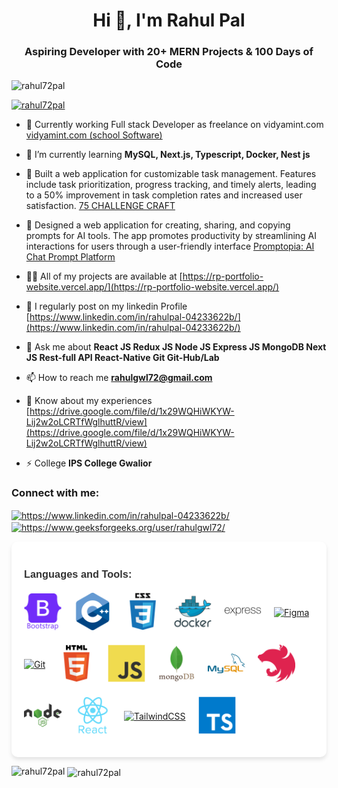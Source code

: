 <h1 align="center">Hi 👋, I'm Rahul Pal</h1>
<h3 align="center">Aspiring Developer with 20+ MERN Projects & 100 Days of Code</h3>

<p align="left"> <img src="https://komarev.com/ghpvc/?username=rahul72pal&label=Profile%20views&color=0e75b6&style=flat" alt="rahul72pal" /> </p>

<p align="left"> <a href="https://github.com/ryo-ma/github-profile-trophy"><img src="https://github-profile-trophy.vercel.app/?username=rahul72pal" alt="rahul72pal" /></a> </p>

- 🔭 Currently working Full stack Developer as freelance on vidyamint.com [vidyamint.com (school Software)](https://vidyamint.com)

- 🌱 I’m currently learning **MySQL, Next.js, Typescript, Docker, Nest js**

- 👯 Built a web application for customizable task management. Features include task prioritization, progress tracking, and timely alerts, leading to a 50% improvement in task completion rates and increased user satisfaction. [75 CHALLENGE CRAFT](https://todo-frontend-chi-jade.vercel.app/)

- 🤝 Designed a web application for creating, sharing, and copying prompts for AI tools. The app promotes productivity by streamlining AI interactions for users through a user-friendly interface [Promptopia: AI Chat Prompt Platform](https://react-tailwind-starter-pack.vercel.app)

- 👨‍💻 All of my projects are available at [https://rp-portfolio-website.vercel.app/](https://rp-portfolio-website.vercel.app/)

- 📝 I regularly post on my linkedin Profile [https://www.linkedin.com/in/rahulpal-04233622b/](https://www.linkedin.com/in/rahulpal-04233622b/)

- 💬 Ask me about **React JS Redux JS Node JS Express JS MongoDB Next JS Rest-full API React-Native Git Git-Hub/Lab**

- 📫 How to reach me **rahulgwl72@gmail.com**

- 📄 Know about my experiences [https://drive.google.com/file/d/1x29WQHiWKYW-Lij2w2oLCRTfWglhuttR/view](https://drive.google.com/file/d/1x29WQHiWKYW-Lij2w2oLCRTfWglhuttR/view)

- ⚡ College **IPS College Gwalior**

<h3 align="left">Connect with me:</h3>
<p align="left">
<a href="https://linkedin.com/in/https://www.linkedin.com/in/rahulpal-04233622b/" target="blank"><img align="center" src="https://raw.githubusercontent.com/rahuldkjain/github-profile-readme-generator/master/src/images/icons/Social/linked-in-alt.svg" alt="https://www.linkedin.com/in/rahulpal-04233622b/" height="30" width="40" /></a>
<a href="https://auth.geeksforgeeks.org/user/https://www.geeksforgeeks.org/user/rahulgwl72/" target="blank"><img align="center" src="https://raw.githubusercontent.com/rahuldkjain/github-profile-readme-generator/master/src/images/icons/Social/geeks-for-geeks.svg" alt="https://www.geeksforgeeks.org/user/rahulgwl72/" height="30" width="40" /></a>
</p>

<div style="background-color: white; padding: 20px; border-radius: 10px; box-shadow: 0 4px 6px rgba(0, 0, 0, 0.1);">
  <h3 align="left" style="margin-bottom: 20px; font-family: Arial, sans-serif; color: #333;">Languages and Tools:</h3>
  <p align="left" style="display: flex; flex-wrap: wrap; gap: 20px; justify-content: start; align-items: center;">
    <a href="https://getbootstrap.com" target="_blank" rel="noreferrer">
      <img src="https://raw.githubusercontent.com/devicons/devicon/master/icons/bootstrap/bootstrap-plain-wordmark.svg" alt="Bootstrap" style="width: 60px; height: 60px;">
    </a>
    <a href="https://www.w3schools.com/cpp/" target="_blank" rel="noreferrer">
      <img src="https://raw.githubusercontent.com/devicons/devicon/master/icons/cplusplus/cplusplus-original.svg" alt="C++" style="width: 60px; height: 60px;">
    </a>
    <a href="https://www.w3schools.com/css/" target="_blank" rel="noreferrer">
      <img src="https://raw.githubusercontent.com/devicons/devicon/master/icons/css3/css3-original-wordmark.svg" alt="CSS3" style="width: 60px; height: 60px;">
    </a>
    <a href="https://www.docker.com/" target="_blank" rel="noreferrer">
      <img src="https://raw.githubusercontent.com/devicons/devicon/master/icons/docker/docker-original-wordmark.svg" alt="Docker" style="width: 60px; height: 60px;">
    </a>
    <a href="https://expressjs.com" target="_blank" rel="noreferrer">
      <img src="https://raw.githubusercontent.com/devicons/devicon/master/icons/express/express-original-wordmark.svg" alt="ExpressJS" style="width: 60px; height: 60px;">
    </a>
    <a href="https://www.figma.com/" target="_blank" rel="noreferrer">
      <img src="https://www.vectorlogo.zone/logos/figma/figma-icon.svg" alt="Figma" style="width: 60px; height: 60px;">
    </a>
    <a href="https://git-scm.com/" target="_blank" rel="noreferrer">
      <img src="https://www.vectorlogo.zone/logos/git-scm/git-scm-icon.svg" alt="Git" style="width: 60px; height: 60px;">
    </a>
    <a href="https://www.w3.org/html/" target="_blank" rel="noreferrer">
      <img src="https://raw.githubusercontent.com/devicons/devicon/master/icons/html5/html5-original-wordmark.svg" alt="HTML5" style="width: 60px; height: 60px;">
    </a>
    <a href="https://developer.mozilla.org/en-US/docs/Web/JavaScript" target="_blank" rel="noreferrer">
      <img src="https://raw.githubusercontent.com/devicons/devicon/master/icons/javascript/javascript-original.svg" alt="JavaScript" style="width: 60px; height: 60px;">
    </a>
    <a href="https://www.mongodb.com/" target="_blank" rel="noreferrer">
      <img src="https://raw.githubusercontent.com/devicons/devicon/master/icons/mongodb/mongodb-original-wordmark.svg" alt="MongoDB" style="width: 60px; height: 60px;">
    </a>
    <a href="https://www.mysql.com/" target="_blank" rel="noreferrer">
      <img src="https://raw.githubusercontent.com/devicons/devicon/master/icons/mysql/mysql-original-wordmark.svg" alt="MySQL" style="width: 60px; height: 60px;">
    </a>
    <a href="https://nestjs.com/" target="_blank" rel="noreferrer">
      <img src="https://raw.githubusercontent.com/devicons/devicon/master/icons/nestjs/nestjs-plain.svg" alt="NestJS" style="width: 60px; height: 60px;">
    </a>
    <a href="https://nodejs.org" target="_blank" rel="noreferrer">
      <img src="https://raw.githubusercontent.com/devicons/devicon/master/icons/nodejs/nodejs-original-wordmark.svg" alt="Node.js" style="width: 60px; height: 60px;">
    </a>
    <a href="https://reactjs.org/" target="_blank" rel="noreferrer">
      <img src="https://raw.githubusercontent.com/devicons/devicon/master/icons/react/react-original-wordmark.svg" alt="ReactJS" style="width: 60px; height: 60px;">
    </a>
    <a href="https://tailwindcss.com/" target="_blank" rel="noreferrer">
      <img src="https://www.vectorlogo.zone/logos/tailwindcss/tailwindcss-icon.svg" alt="TailwindCSS" style="width: 60px; height: 60px;">
    </a>
    <a href="https://www.typescriptlang.org/" target="_blank" rel="noreferrer">
      <img src="https://raw.githubusercontent.com/devicons/devicon/master/icons/typescript/typescript-original.svg" alt="TypeScript" style="width: 60px; height: 60px;">
    </a>
  </p>
</div>


<p><img align="left" src="https://github-readme-stats.vercel.app/api/top-langs?username=rahul72pal&show_icons=true&locale=en&layout=compact" alt="rahul72pal" /></p>

<p>&nbsp;<img align="center" src="https://github-readme-stats.vercel.app/api?username=rahul72pal&show_icons=true&locale=en" alt="rahul72pal" /></p>
